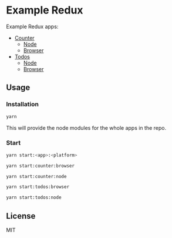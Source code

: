 # Example Redux

Example Redux apps:

- [Counter](counter)
  - [Node](counter/node)
  - [Browser](counter/browser)
- [Todos](todos)
  - [Node](todos/node)
  - [Browser](todos/browser)

## Usage

### Installation

```sh
yarn
```

This will provide the node modules for the whole apps in the repo.

### Start

```sh
yarn start:<app>:<platform>
```

```sh
yarn start:counter:browser

yarn start:counter:node

yarn start:todos:browser

yarn start:todos:node
```

## License

MIT
